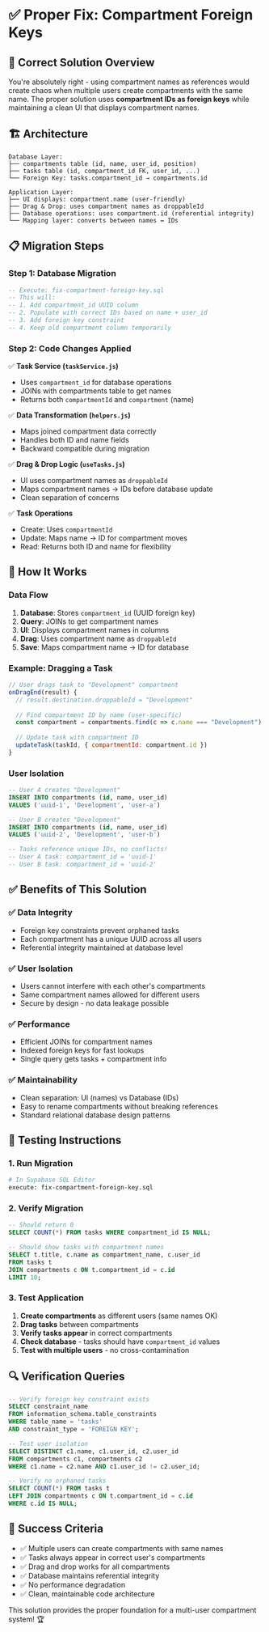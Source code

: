 # ✅ Proper Fix: Compartment Foreign Keys

## 🎯 **Correct Solution Overview**

You're absolutely right - using compartment names as references would create chaos when multiple users create compartments with the same name. The proper solution uses **compartment IDs as foreign keys** while maintaining a clean UI that displays compartment names.

## 🏗️ **Architecture**

```
Database Layer:
├── compartments table (id, name, user_id, position)
├── tasks table (id, compartment_id FK, user_id, ...)
└── Foreign Key: tasks.compartment_id → compartments.id

Application Layer:
├── UI displays: compartment.name (user-friendly)
├── Drag & Drop: uses compartment names as droppableId  
├── Database operations: uses compartment.id (referential integrity)
└── Mapping layer: converts between names ↔ IDs
```

## 📋 **Migration Steps**

### Step 1: Database Migration
```sql
-- Execute: fix-compartment-foreign-key.sql
-- This will:
-- 1. Add compartment_id UUID column
-- 2. Populate with correct IDs based on name + user_id
-- 3. Add foreign key constraint
-- 4. Keep old compartment column temporarily
```

### Step 2: Code Changes Applied
✅ **Task Service (`taskService.js`)**
- Uses `compartment_id` for database operations
- JOINs with compartments table to get names
- Returns both `compartmentId` and `compartment` (name)

✅ **Data Transformation (`helpers.js`)**
- Maps joined compartment data correctly
- Handles both ID and name fields
- Backward compatible during migration

✅ **Drag & Drop Logic (`useTasks.js`)**
- UI uses compartment names as `droppableId`
- Maps compartment names → IDs before database update
- Clean separation of concerns

✅ **Task Operations**
- Create: Uses `compartmentId` 
- Update: Maps name → ID for compartment moves
- Read: Returns both ID and name for flexibility

## 🔧 **How It Works**

### **Data Flow**
1. **Database**: Stores `compartment_id` (UUID foreign key)
2. **Query**: JOINs to get compartment names
3. **UI**: Displays compartment names in columns  
4. **Drag**: Uses compartment name as `droppableId`
5. **Save**: Maps compartment name → ID for database

### **Example: Dragging a Task**
```javascript
// User drags task to "Development" compartment
onDragEnd(result) {
  // result.destination.droppableId = "Development"
  
  // Find compartment ID by name (user-specific)
  const compartment = compartments.find(c => c.name === "Development")
  
  // Update task with compartment ID
  updateTask(taskId, { compartmentId: compartment.id })
}
```

### **User Isolation**
```sql
-- User A creates "Development"
INSERT INTO compartments (id, name, user_id) 
VALUES ('uuid-1', 'Development', 'user-a')

-- User B creates "Development"  
INSERT INTO compartments (id, name, user_id)
VALUES ('uuid-2', 'Development', 'user-b')

-- Tasks reference unique IDs, no conflicts!
-- User A task: compartment_id = 'uuid-1'
-- User B task: compartment_id = 'uuid-2'
```

## ✅ **Benefits of This Solution**

### **✅ Data Integrity**
- Foreign key constraints prevent orphaned tasks
- Each compartment has a unique UUID across all users
- Referential integrity maintained at database level

### **✅ User Isolation** 
- Users cannot interfere with each other's compartments
- Same compartment names allowed for different users
- Secure by design - no data leakage possible

### **✅ Performance**
- Efficient JOINs for compartment names
- Indexed foreign keys for fast lookups
- Single query gets tasks + compartment info

### **✅ Maintainability**
- Clean separation: UI (names) vs Database (IDs)
- Easy to rename compartments without breaking references
- Standard relational database design patterns

## 🚀 **Testing Instructions**

### 1. Run Migration
```bash
# In Supabase SQL Editor
execute: fix-compartment-foreign-key.sql
```

### 2. Verify Migration
```sql
-- Should return 0
SELECT COUNT(*) FROM tasks WHERE compartment_id IS NULL;

-- Should show tasks with compartment names
SELECT t.title, c.name as compartment_name, c.user_id 
FROM tasks t 
JOIN compartments c ON t.compartment_id = c.id 
LIMIT 10;
```

### 3. Test Application
1. **Create compartments** as different users (same names OK)
2. **Drag tasks** between compartments 
3. **Verify tasks appear** in correct compartments
4. **Check database** - tasks should have `compartment_id` values
5. **Test with multiple users** - no cross-contamination

## 🔍 **Verification Queries**

```sql
-- Verify foreign key constraint exists
SELECT constraint_name 
FROM information_schema.table_constraints 
WHERE table_name = 'tasks' 
AND constraint_type = 'FOREIGN KEY';

-- Test user isolation
SELECT DISTINCT c1.name, c1.user_id, c2.user_id 
FROM compartments c1, compartments c2 
WHERE c1.name = c2.name AND c1.user_id != c2.user_id;

-- Verify no orphaned tasks
SELECT COUNT(*) FROM tasks t 
LEFT JOIN compartments c ON t.compartment_id = c.id 
WHERE c.id IS NULL;
```

## 🎯 **Success Criteria**

- ✅ Multiple users can create compartments with same names
- ✅ Tasks always appear in correct user's compartments  
- ✅ Drag and drop works for all compartments
- ✅ Database maintains referential integrity
- ✅ No performance degradation
- ✅ Clean, maintainable code architecture

This solution provides the proper foundation for a multi-user compartment system! 🏆